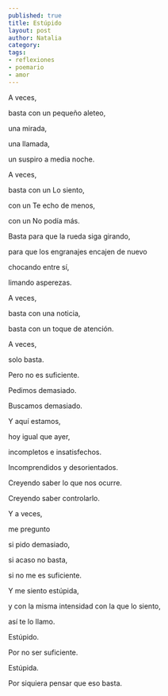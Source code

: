 ```yaml
---
published: true
title: Estúpido
layout: post
author: Natalia
category:
tags:
- reflexiones
- poemario
- amor
---
```


A veces,

basta con un pequeño aleteo,

una mirada,

una llamada,

un suspiro a media noche.

A veces,

basta con un Lo siento,

con un Te echo de menos,

con un No podía más.

Basta para que la rueda siga girando,

para que los engranajes encajen de nuevo

chocando entre sí,

limando asperezas.

A veces,

basta con una noticia,

basta con un toque de atención.


A veces,

solo basta.

Pero no es suficiente.

Pedimos demasiado.

Buscamos demasiado.

Y aquí estamos,

hoy igual que ayer,

incompletos e insatisfechos.

Incomprendidos y desorientados.

Creyendo saber lo que nos ocurre.

Creyendo saber controlarlo.

Y a veces,

me pregunto

si pido demasiado,

si acaso no basta,

si no me es suficiente.

Y me siento estúpida,

y con la misma intensidad con la que lo siento,

así te lo llamo.

Estúpido.

Por no ser suficiente.

Estúpida.

Por siquiera pensar que eso basta.
